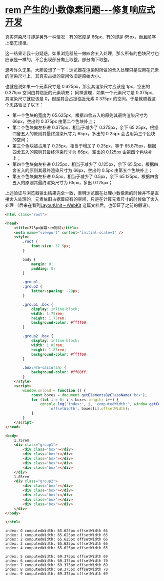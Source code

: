 # [rem 产生的小数像素问题---修复响应式开发](https://blog.csdn.net/tomihaohao/article/details/49781807)

真实渲染尺寸却是另外一种情况：有的宽度是 66px，有的却是 65px，而且顺序上毫无规律。

这一结果让我十分疑惑，如果浏览器统一做四舍五入处理，那么所有的色块尺寸也应该是一样的，不会出现部分向上取整，部分向下取整。

思考许久无果，大胆设想了一下：浏览器在渲染时所做的舍入处理只是应用在元素的渲染尺寸上，其真实占据的空间依旧是原始大小。

也就是说如果一个元素尺寸是 0.625px，那么其渲染尺寸应该是 1px，空出的 0.375px 空间由其临近的元素填充；
同样道理，如果一个元素尺寸是 0.375px，其渲染尺寸就应该是 0，但是其会占据临近元素 0.375px 的空间。于是就顺着这个思路验证了以下：

* 第一个色块的宽度为 65.625px，根据四舍五入的原则其最终渲染尺寸为 66px，空出的 0.375px 由第二个色块补上；
* 第二个色块向左补进 0.375px，相当于减少了 0.375px，余下 65.25px，根据四舍五入的原则其最终渲染尺寸为 65px，多出的 0.25px 会占用第三个色块的空间；
* 第三个色块被占用了 0.25px，相当于增加了 0.25px，等于 65.875px，根据四舍五入的原则其最终渲染尺寸为 66px，空出的 0.125px 由第四个色块补上；
* 第四个色块向左补进 0.125px，相当于减少了 0.125px，余下 65.5px，根据四舍五入的原则其最终渲染尺寸为 66px，空出的 0.5px 由第五个色块补上；
* 第五个色块向左补进 0.5px，相当于减少了 0.5px，余下 65.125px，根据四舍五入的原则其最终渲染尺寸为 65px，多出 0.125px；  

上述验证与浏览器输出结果完全一致，表明浏览器在处理小数像素的时候并不是直接舍入处理的，元素依旧占据着应有的空间，只是在计算元素尺寸的时候做了舍入处理
（后来在看到[LayoutUnit – WebKit](http://trac.webkit.org/wiki/LayoutUnit) 这篇文档后，也印证了之前的假设）。

```html
<html class="root">

<head>
    <title>375px屏幕rem测试</title>
    <meta name="viewport" content="initial-scale=1" />
    <style>
        .root {
            font-size: 37.5px;
        }

        body {
            margin: 0;
            padding: 0;
        }

        .group1,
        .group2 {
            letter-spacing: -20px;
        }

        .group1 .box {
            display: inline-block;
            width: 1.75rem;
            height: 1.75rem;
            background-color: #ffff00;
        }

        .group2 .box {
            display: inline-block;
            width: 1.85rem;
            height: 1.85rem;
            background-color: #ffff00;
        }

        .box:nth-child(2n) {
            background-color: #ff00ff;
        }
    </style>
    <script>
        window.onload = function () {
            const boxes = document.getElementsByClassName('box');
            for (let i = 0; i < boxes.length; i++) {
                console.log('index:', i, 'computedWidth:', window.getComputedStyle(boxes[i], null).width,
                    'offsetWidth', boxes[i].offsetWidth);
            }
        }
    </script>
</head>

<body>
    1.75rem
    <div class="group1">
        <div class="box"></div>
        <div class="box"></div>
        <div class="box"></div>
        <div class="box"></div>
        <div class="box"></div>
    </div>
    1.85rem
    <div class="group2">
        <div class="box"></div>
        <div class="box"></div>
        <div class="box"></div>
        <div class="box"></div>
        <div class="box"></div>
    </div>
</body>

</html>
```
```
index: 0 computedWidth: 65.625px offsetWidth 66
index: 1 computedWidth: 65.625px offsetWidth 65
index: 2 computedWidth: 65.625px offsetWidth 66
index: 3 computedWidth: 65.625px offsetWidth 66
index: 4 computedWidth: 65.625px offsetWidth 65

index: 5 computedWidth: 69.375px offsetWidth 69
index: 6 computedWidth: 69.375px offsetWidth 70
index: 7 computedWidth: 69.375px offsetWidth 69
index: 8 computedWidth: 69.375px offsetWidth 70
index: 9 computedWidth: 69.375px offsetWidth 69
```
